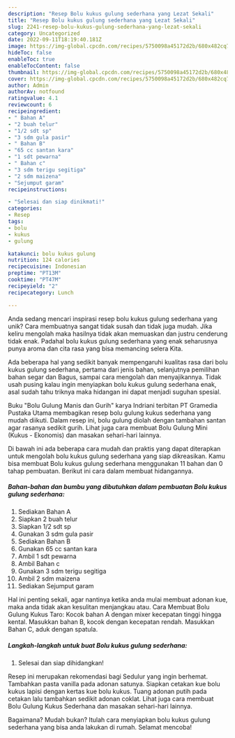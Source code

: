 ```yaml
---
description: "Resep Bolu kukus gulung sederhana yang Lezat Sekali"
title: "Resep Bolu kukus gulung sederhana yang Lezat Sekali"
slug: 2241-resep-bolu-kukus-gulung-sederhana-yang-lezat-sekali
category: Uncategorized
date: 2022-09-11T18:19:40.181Z
image: https://img-global.cpcdn.com/recipes/5750098a45172d2b/680x482cq70/bolu-kukus-gulung-sederhana-foto-resep-utama.jpg
hideToc: false
enableToc: true
enableTocContent: false
thumbnail: https://img-global.cpcdn.com/recipes/5750098a45172d2b/680x482cq70/bolu-kukus-gulung-sederhana-foto-resep-utama.jpg
cover: https://img-global.cpcdn.com/recipes/5750098a45172d2b/680x482cq70/bolu-kukus-gulung-sederhana-foto-resep-utama.jpg
author: Admin
authorAv: notfound
ratingvalue: 4.1
reviewcount: 6
recipeingredient:
- " Bahan A"
- "2 buah telur"
- "1/2 sdt sp"
- "3 sdm gula pasir"
- " Bahan B"
- "65 cc santan kara"
- "1 sdt pewarna"
- " Bahan c"
- "3 sdm terigu segitiga"
- "2 sdm maizena"
- "Sejumput garam"
recipeinstructions:

- "Selesai dan siap dinikmati!"
categories:
- Resep
tags:
- bolu
- kukus
- gulung

katakunci: bolu kukus gulung 
nutrition: 124 calories
recipecuisine: Indonesian
preptime: "PT13M"
cooktime: "PT47M"
recipeyield: "2"
recipecategory: Lunch

---
```





Anda sedang mencari inspirasi resep bolu kukus gulung sederhana yang unik? Cara membuatnya sangat tidak susah dan tidak juga mudah. Jika keliru mengolah maka hasilnya tidak akan memuaskan dan justru cenderung tidak enak. Padahal bolu kukus gulung sederhana yang enak seharusnya punya aroma dan cita rasa yang bisa memancing selera Kita.





Ada beberapa hal yang sedikit banyak mempengaruhi kualitas rasa dari bolu kukus gulung sederhana, pertama dari jenis bahan, selanjutnya pemilihan bahan segar dan Bagus, sampai cara mengolah dan menyajikannya. Tidak usah pusing kalau ingin menyiapkan bolu kukus gulung sederhana enak,      asal sudah tahu triknya maka hidangan ini dapat menjadi suguhan spesial.














Buku &#34;Bolu Gulung Manis dan Gurih&#34; karya Indriani terbitan PT Gramedia Pustaka Utama membagikan resep bolu gulung kukus sederhana yang mudah diikuti. Dalam resep ini, bolu gulung diolah dengan tambahan santan agar rasanya sedikit gurih. Lihat juga cara membuat Bolu Gulung Mini (Kukus - Ekonomis) dan masakan sehari-hari lainnya.






Di bawah ini ada beberapa cara mudah dan praktis yang dapat diterapkan untuk mengolah bolu kukus gulung sederhana yang siap dikreasikan. Kamu bisa membuat Bolu kukus gulung sederhana menggunakan 11 bahan dan 0 tahap pembuatan. Berikut ini cara dalam membuat hidangannya.

<!--inarticleads1-->

##### Bahan-bahan dan bumbu yang dibutuhkan dalam pembuatan Bolu kukus gulung sederhana:

1. Sediakan  Bahan A
1. Siapkan 2 buah telur
1. Siapkan 1/2 sdt sp
1. Gunakan 3 sdm gula pasir
1. Sediakan  Bahan B
1. Gunakan 65 cc santan kara
1. Ambil 1 sdt pewarna
1. Ambil  Bahan c
1. Gunakan 3 sdm terigu segitiga
1. Ambil 2 sdm maizena
1. Sediakan Sejumput garam


Hal ini penting sekali, agar nantinya ketika anda mulai membuat adonan kue, maka anda tidak akan kesulitan menjangkau atau. Cara Membuat Bolu Gulung Kukus Taro: Kocok bahan A dengan mixer kecepatan tinggi hingga kental. Masukkan bahan B, kocok dengan kecepatan rendah. Masukkan Bahan C, aduk dengan spatula. 

<!--inarticleads2-->

##### Langkah-langkah untuk buat Bolu kukus gulung sederhana:


1. Selesai dan siap dihidangkan!

Resep ini merupakan rekomendasi bagi Sedulur yang ingin berhemat. Tambahkan pasta vanilla pada adonan satunya. Siapkan cetakan kue bolu kukus lapisi dengan kertas kue bolu kukus. Tuang adonan putih pada cetakan lalu tambahkan sedikit adonan coklat. Lihat juga cara membuat Bolu Gulung Kukus Sederhana dan masakan sehari-hari lainnya. 

Bagaimana? Mudah bukan? Itulah cara menyiapkan bolu kukus gulung sederhana yang bisa anda lakukan di rumah. Selamat mencoba!
